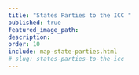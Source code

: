 ```yaml
---
title: "States Parties to the ICC "
published: true
featured_image_path:
description:
order: 10
include: map-state-parties.html
# slug: states-parties-to-the-icc
---
```


